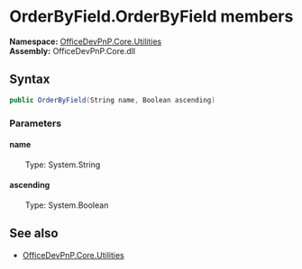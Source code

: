 # OrderByField.OrderByField members 
  

**Namespace:** [OfficeDevPnP.Core.Utilities](OfficeDevPnP.Core.Utilities.md)  
**Assembly:** OfficeDevPnP.Core.dll  
## Syntax
```C#
public OrderByField(String name, Boolean ascending)
```
### Parameters
#### name  
&emsp;&emsp;Type: System.String  
#### ascending  
&emsp;&emsp;Type: System.Boolean  
## See also
- [OfficeDevPnP.Core.Utilities](OfficeDevPnP.Core.Utilities.md)
